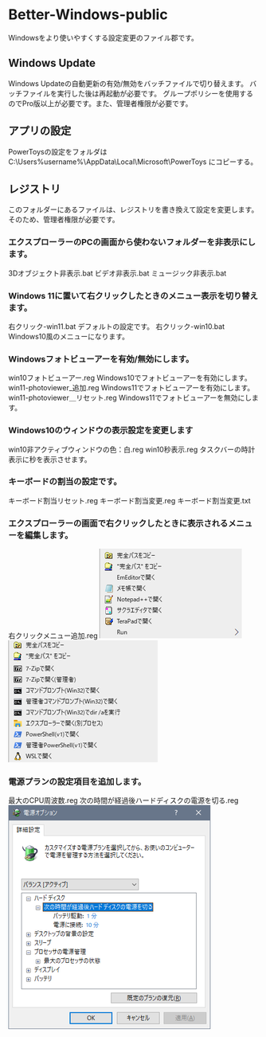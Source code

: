 # Better-Windows-public
Windowsをより使いやすくする設定変更のファイル郡です。

## Windows Update
Windows Updateの自動更新の有効/無効をバッチファイルで切り替えます。
バッチファイルを実行した後は再起動が必要です。
グループポリシーを使用するのでPro版以上が必要です。また、管理者権限が必要です。

## アプリの設定
PowerToysの設定をフォルダは
C:\Users\%username%\AppData\Local\Microsoft\PowerToys
にコピーする。

## レジストリ
このフォルダーにあるファイルは、レジストリを書き換えて設定を変更します。そのため、管理者権限が必要です。

### エクスプローラーのPCの画面から使わないフォルダーを非表示にします。
3Dオブジェクト非表示.bat
ビデオ非表示.bat
ミュージック非表示.bat

### Windows 11に置いて右クリックしたときのメニュー表示を切り替えます。
右クリック-win11.bat
デフォルトの設定です。
右クリック-win10.bat
Windows10風のメニューになります。

### Windowsフォトビューアーを有効/無効にします。
win10フォトビューアー.reg
Windows10でフォトビューアーを有効にします。
win11-photoviewer_追加.reg
Windows11でフォトビューアーを有効にします。
win11-photoviewer＿リセット.reg
Windows11でフォトビューアーを無効にします。

### Windows10のウィンドウの表示設定を変更します
win10非アクティブウィンドウの色：白.reg
win10秒表示.reg
タスクバーの時計表示に秒を表示させます。

### キーボードの割当の設定です。
キーボード割当リセット.reg
キーボード割当変更.reg
キーボード割当変更.txt

### エクスプローラーの画面で右クリックしたときに表示されるメニューを編集します。
右クリックメニュー追加.reg
![任意のファイルを右クリックした時のメニュー](images/file.png)
![任意のフォルダを右クリックした時のメニュー](images/folder.png)

### 電源プランの設定項目を追加します。
最大のCPU周波数.reg
次の時間が経過後ハードディスクの電源を切る.reg
![電源プランの設定画面](images/power-option.png)